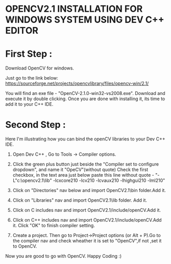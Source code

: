 # OPENCV2.1 INSTALLATION FOR WINDOWS SYSTEM USING DEV C++ EDITOR

# First Step :
Download OpenCV for windows.

Just go to the link below:
https://sourceforge.net/projects/opencvlibrary/files/opencv-win/2.1/

You will find an exe file - "OpenCV-2.1.0-win32-vs2008.exe". Download and execute it by double clicking.
Once you are done with installing it, its time to add it to your C++ IDE.

# Second Step :
Here I'm illustrating how you can bind the openCV libraries to your Dev C++ IDE.

1. Open Dev C++ , Go to Tools -> Compiler options.

2. Click the green plus button just beside the "Compiler set to configure dropdown", and name it "OpeCV"(without quote)
Check the first checkbox, in the text area just below paste this line without quote - 
"-L"c:\opencv2.1\lib" -lcxcore210 -lcv210 -lcvaux210 -lhighgui210 -lml210"

3. Click on "Directories" nav below and import OpenCV2.1\bin folder.Add it.
4. Click on "Libraries" nav and import OpenCV2.1\lib folder. Add it.
5. Click on C includes nav and import OpenCV2.1/include/openCV.Add it.
6. Click on C++ includes nav and import OpenCV2.1/include/openCV.Add it.
    Click "OK" to finish compiler setting.

7. Create a project. Then go to  Project->Project options (or Alt + P).Go to the compiler nav and check wheather it is set to "OpenCV",if not ,set it to OpenCV.

Now you are good to go with OpenCV. Happy Coding :)


